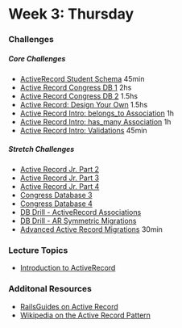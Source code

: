 # Week 3:  Thursday

### Challenges
##### Core Challenges
- [ActiveRecord Student Schema](../../../../db-drill-ar-student-schema-challenge) 45min
- [Active Record Congress DB 1](../../../../activerecord-congress-database-1-modeling-congresspeople-challenge) 2hs
- [Active Record Congress DB 2](../../../../activerecord-congress-database-2-tweet-archive-challenge) 1.5hs
- [Active Record: Design Your Own](../../../../activerecord-design-your-own-challenge) 1.5hs
- [Active Record Intro: belongs_to Association](../../../../active-record-intro-belongs-to-association-challenge) 1h
- [Active Record Intro: has_many Association](../../../../active-record-intro-has-many-association-challenge) 1h
- [Active Record Intro: Validations](../../../../active-record-intro-validations-challenge) 45min

##### Stretch Challenges
- [Active Record Jr. Part 2](../../../../activerecord-jr-2-sql-be-gone-challenge)
- [Active Record Jr. Part 3](../../../../activerecord-jr-3-pragmatism-challenge)
- [Active Record Jr. Part 4](../../../../activerecord-jr-4-metaprogramming-challenge)
- [Congress Database 3](../../../../congress-database-3-refactoring-congresspeople-refining-object-orientation-challenge)
- [Congress Database 4](../../../../congress-database-4-deeper-analysis-with-ruby-challenge)
- [DB Drill - ActiveRecord Associations](../../../../database-drill-activerecord-associations-challenge)
- [DB Drill - AR Symmetric Migrations](../../../../db-drill-ar-symmetric-migrations-challenge)
- [Advanced Active Record Migrations](../../../../database-drill-advanced-activerecord-migrations-challenge) 30min

### Lecture Topics
- [Introduction to ActiveRecord](../resources/lectures.md#introduction-to-activerecord)

### Additonal Resources
- [RailsGuides on Active Record](http://guides.rubyonrails.org/active_record_querying.html)
- [Wikipedia on the Active Record Pattern](http://en.wikipedia.org/wiki/Active_record_pattern)
